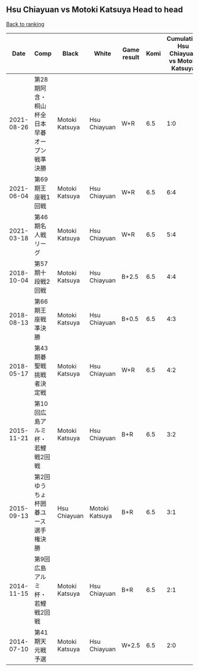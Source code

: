 ## Hsu Chiayuan vs Motoki Katsuya Head to head

[Back to ranking](../../index.md)




| **Date** | **Comp** | **Black** | **White** | **Game result** | **Komi** | **Cumulative Hsu Chiayuan vs Motoki Katsuya** | **Hsu Chiayuan streak** | **Motoki Katsuya streak** | 
| --- | --- | --- | --- | --- | --- | --- | --- | --- |
| 2021-08-26 | 第28期阿含・桐山杯全日本早碁オープン戦準決勝 | Motoki Katsuya | Hsu Chiayuan | W+R | 6.5 | 1:0 | 1 | 0 | 
| 2021-06-04 | 第69期王座戦1回戦 | Motoki Katsuya | Hsu Chiayuan | W+R | 6.5 | 6:4 | 2 | 0 | 
| 2021-03-18 | 第46期名人戦リーグ  | Motoki Katsuya | Hsu Chiayuan | W+R | 6.5 | 5:4 | 1 | 0 | 
| 2018-10-04 | 第57期十段戦2回戦 | Motoki Katsuya | Hsu Chiayuan | B+2.5 | 6.5 | 4:4 | 0 | 2 | 
| 2018-08-13 | 第66期王座戦準決勝 | Motoki Katsuya | Hsu Chiayuan | B+0.5 | 6.5 | 4:3 | 0 | 1 | 
| 2018-05-17 | 第43期碁聖戦挑戦者決定戦  | Motoki Katsuya | Hsu Chiayuan | W+R | 6.5 | 4:2 | 1 | 0 | 
| 2015-11-21 | 第10回広島アルミ杯・若鯉戦2回戦 | Motoki Katsuya | Hsu Chiayuan | B+R | 6.5 | 3:2 | 0 | 1 | 
| 2015-09-13 | 第2回ゆうちょ杯囲碁ユース選手権決勝 | Hsu Chiayuan | Motoki Katsuya | B+R | 6.5 | 3:1 | 1 | 0 | 
| 2014-11-15 | 第9回広島アルミ杯・若鯉戦2回戦 | Motoki Katsuya | Hsu Chiayuan | B+R | 6.5 | 2:1 | 0 | 1 | 
| 2014-07-10 | 第41期天元戦予選 | Motoki Katsuya | Hsu Chiayuan | W+2.5 | 6.5 | 2:0 | 2 | 0 |




